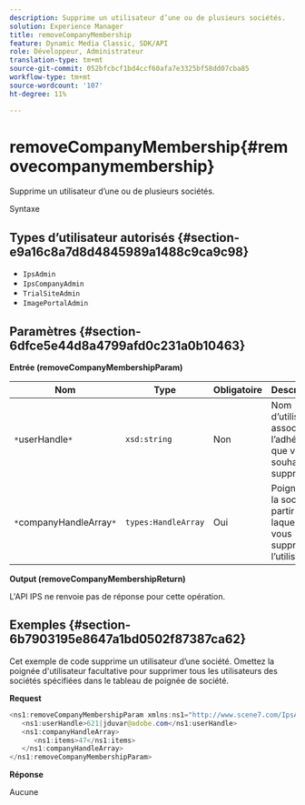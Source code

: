 ```yaml
---
description: Supprime un utilisateur d’une ou de plusieurs sociétés.
solution: Experience Manager
title: removeCompanyMembership
feature: Dynamic Media Classic, SDK/API
role: Développeur, Administrateur
translation-type: tm+mt
source-git-commit: 052bfcbcf1bd4ccf60afa7e3325bf58dd07cba85
workflow-type: tm+mt
source-wordcount: '107'
ht-degree: 11%

---
```



# removeCompanyMembership{#removecompanymembership}

Supprime un utilisateur d’une ou de plusieurs sociétés.

Syntaxe

## Types d’utilisateur autorisés {#section-e9a16c8a7d8d4845989a1488c9ca9c98}

* `IpsAdmin`
* `IpsCompanyAdmin`
* `TrialSiteAdmin`
* `ImagePortalAdmin`

## Paramètres {#section-6dfce5e44d8a4799afd0c231a0b10463}

**Entrée (removeCompanyMembershipParam)**

| Nom | Type | Obligatoire | Description |
|---|---|---|---|
| `*`userHandle`*` | `xsd:string` | Non | Nom d’utilisateur associé à l’adhésion que vous souhaitez supprimer. |
| `*`companyHandleArray`*` | `types:HandleArray` | Oui | Poignée de la société à partir de laquelle vous supprimez l’utilisateur. |

**Output (removeCompanyMembershipReturn)**

L&#39;API IPS ne renvoie pas de réponse pour cette opération.

## Exemples {#section-6b7903195e8647a1bd0502f87387ca62}

Cet exemple de code supprime un utilisateur d’une société. Omettez la poignée d&#39;utilisateur facultative pour supprimer tous les utilisateurs des sociétés spécifiées dans le tableau de poignée de société.

**Request**

```java
<ns1:removeCompanyMembershipParam xmlns:ns1="http://www.scene7.com/IpsApi/xsd">
   <ns1:userHandle>621|jduvar@adobe.com</ns1:userHandle>
   <ns1:companyHandleArray>
      <ns1:items>47</ns1:items>
   </ns1:companyHandleArray>
</ns1:removeCompanyMembershipParam>
```

**Réponse**

Aucune
